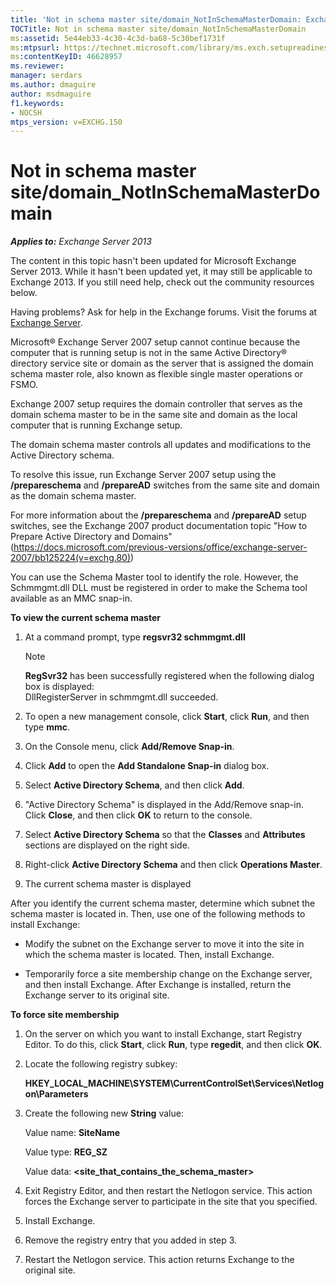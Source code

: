 ```yaml
---
title: 'Not in schema master site/domain_NotInSchemaMasterDomain: Exchange 2013 Help'
TOCTitle: Not in schema master site/domain_NotInSchemaMasterDomain
ms:assetid: 5e44eb33-4c30-4c3d-ba68-5c30bef1731f
ms:mtpsurl: https://technet.microsoft.com/library/ms.exch.setupreadiness.notinschemamasterdomain(v=EXCHG.150)
ms:contentKeyID: 46628957
ms.reviewer: 
manager: serdars
ms.author: dmaguire
author: msdmaguire
f1.keywords:
- NOCSH
mtps_version: v=EXCHG.150
---
```


# Not in schema master site/domain\_NotInSchemaMasterDomain

_**Applies to:** Exchange Server 2013_

The content in this topic hasn't been updated for Microsoft Exchange Server 2013. While it hasn't been updated yet, it may still be applicable to Exchange 2013. If you still need help, check out the community resources below.

Having problems? Ask for help in the Exchange forums. Visit the forums at [Exchange Server](https://social.technet.microsoft.com/forums/office/home?category=exchangeserver).

Microsoft® Exchange Server 2007 setup cannot continue because the computer that is running setup is not in the same Active Directory® directory service site or domain as the server that is assigned the domain schema master role, also known as flexible single master operations or FSMO.

Exchange 2007 setup requires the domain controller that serves as the domain schema master to be in the same site and domain as the local computer that is running Exchange setup.

The domain schema master controls all updates and modifications to the Active Directory schema.

To resolve this issue, run Exchange Server 2007 setup using the **/prepareschema** and **/prepareAD** switches from the same site and domain as the domain schema master.

For more information about the **/prepareschema** and **/prepareAD** setup switches, see the Exchange 2007 product documentation topic "How to Prepare Active Directory and Domains" (<https://docs.microsoft.com/previous-versions/office/exchange-server-2007/bb125224(v=exchg.80)>)

You can use the Schema Master tool to identify the role. However, the Schmmgmt.dll DLL must be registered in order to make the Schema tool available as an MMC snap-in.

**To view the current schema master**

1. At a command prompt, type **regsvr32 schmmgmt.dll**

    > [!NOTE]
    > <STRONG>RegSvr32</STRONG> has been successfully registered when the following dialog box is displayed:<BR>DllRegisterServer in schmmgmt.dll succeeded.

2. To open a new management console, click **Start**, click **Run**, and then type **mmc**.

3. On the Console menu, click **Add/Remove Snap-in**.

4. Click **Add** to open the **Add Standalone Snap-in** dialog box.

5. Select **Active Directory Schema**, and then click **Add**.

6. "Active Directory Schema" is displayed in the Add/Remove snap-in. Click **Close**, and then click **OK** to return to the console.

7. Select **Active Directory Schema** so that the **Classes** and **Attributes** sections are displayed on the right side.

8. Right-click **Active Directory Schema** and then click **Operations Master**.

9. The current schema master is displayed

After you identify the current schema master, determine which subnet the schema master is located in. Then, use one of the following methods to install Exchange:

  - Modify the subnet on the Exchange server to move it into the site in which the schema master is located. Then, install Exchange.

  - Temporarily force a site membership change on the Exchange server, and then install Exchange. After Exchange is installed, return the Exchange server to its original site.

**To force site membership**

1. On the server on which you want to install Exchange, start Registry Editor. To do this, click **Start**, click **Run**, type **regedit**, and then click **OK**.

2. Locate the following registry subkey:

    **HKEY\_LOCAL\_MACHINE\\SYSTEM\\CurrentControlSet\\Services\\Netlogon\\Parameters**

3. Create the following new **String** value:

    Value name: **SiteName**

    Value type: **REG\_SZ**

    Value data: **\<site\_that\_contains\_the\_schema\_master\>**

4. Exit Registry Editor, and then restart the Netlogon service. This action forces the Exchange server to participate in the site that you specified.

5. Install Exchange.

6. Remove the registry entry that you added in step 3.

7. Restart the Netlogon service. This action returns Exchange to the original site.
